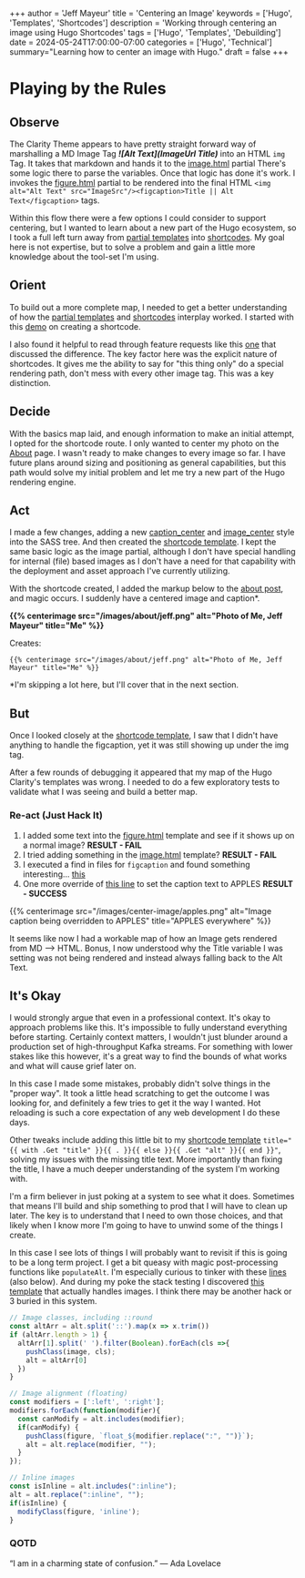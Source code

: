 +++
author = 'Jeff Mayeur'
title = 'Centering an Image'
keywords = ['Hugo', 'Templates', 'Shortcodes']
description = 'Working through centering an image using Hugo Shortcodes'
tags = ['Hugo', 'Templates', 'Debuilding']
date = 2024-05-24T17:00:00-07:00
categories = ['Hugo', 'Technical']
summary="Learning how to center an image with Hugo."
draft = false
+++

# Playing by the Rules


## Observe
The Clarity Theme appears to have pretty straight forward way of marshalling a MD Image Tag ***\![Alt Text](ImageUrl Title)*** into an HTML `img` Tag. It takes that markdown and hands it to the [image.html](https://github.com/chipzoller/hugo-clarity/blob/master/layouts/partials/image.html) partial There's some logic there to parse the variables. Once that logic has done it's work. I invokes the [figure.html](https://github.com/chipzoller/hugo-clarity/blob/master/layouts/partials/figure.html) partial to be rendered into the final HTML `<img alt="Alt Text" src="ImageSrc"/><figcaption>Title || Alt Text</figcaption>` tags.

Within this flow there were a few options I could consider to support centering, but I wanted to learn about a new part of the Hugo ecosystem, so I took a full left turn away from [partial templates](https://gohugo.io/templates/) into [shortcodes](https://gohugo.io/content-management/shortcodes/). My goal here is not expertise, but to solve a problem and gain a little more knowledge about the tool-set I'm using.

## Orient
To build out a more complete map, I needed to get a better understanding of how the [partial templates](https://gohugo.io/templates/) and [shortcodes](https://gohugo.io/content-management/shortcodes/) interplay worked. I started with this [demo](https://gohugo.io/templates/shortcode-templates/) on creating a shortcode.

I also found it helpful to read through feature requests like this [one](https://discourse.gohugo.io/t/could-shortcodes-and-partials-be-unified/1348) that discussed the difference. The key factor here was the explicit nature of shortcodes. It gives me the ability to say for "this thing only" do a special rendering path, don't mess with every other image tag. This was a key distinction.

## Decide
With the basics map laid, and enough information to make an initial attempt, I opted for the shortcode route. I only wanted to center my photo on the [About](/about) page. I wasn't ready to make changes to every image so far. I have future plans around sizing and positioning as general capabilities, but this path would solve my initial problem and let me try a new part of the Hugo rendering engine.

## Act
I made a few changes, adding a new [caption_center](https://github.com/jmayeur/i-guess-that-works/blob/main/assets/sass/_components.sass#L544) and [image_center](https://github.com/jmayeur/i-guess-that-works/blob/main/assets/sass/_components.sass#L643_) style into the SASS tree. And then created the [shortcode template](https://github.com/jmayeur/i-guess-that-works/blob/main/layouts/shortcodes/centerimage.html). I kept the same basic logic as the image partial, although I don't have special handling for internal (file) based images as I don't have a need for that capability with the deployment and asset approach I've currently utilizing.

With the shortcode created, I added the markup below to the [about post](/about), and magic occurs. I suddenly have a centered image and caption*. 

**\{\{% centerimage src="/images/about/jeff.png" alt="Photo of Me, Jeff Mayeur" title="Me" %}}**

Creates:

```
{{% centerimage src="/images/about/jeff.png" alt="Photo of Me, Jeff Mayeur" title="Me" %}}
```

*I'm skipping a lot here, but I'll cover that in the next section.
## But
Once I looked closely at the [shortcode template](https://github.com/jmayeur/i-guess-that-works/blob/main/layouts/shortcodes/centerimage.html), I saw that I didn't have anything to handle the figcaption, yet it was still showing up under the img tag.  

After a few rounds of debugging it appeared that my map of the Hugo Clarity's templates was wrong. I needed to do a few exploratory tests to validate what I was seeing and build a better map.

### Re-act (Just Hack It)
1. I added some text into the [figure.html](https://github.com/chipzoller/hugo-clarity/blob/master/layouts/partials/figure.html) template and see if it shows up on a normal image? **RESULT - FAIL**
2. I tried adding something in the [image.html](https://github.com/chipzoller/hugo-clarity/blob/master/layouts/partials/image.html) template? **RESULT - FAIL**
3. I executed a find in files for `figcaption` and found something interesting... [this](https://github.com/chipzoller/hugo-clarity/blob/master/assets/js/index.js#L284)
4. One more override of [this line](https://github.com/chipzoller/hugo-clarity/blob/master/assets/js/index.js#L293) to set the caption text to APPLES  **RESULT - SUCCESS**

{{% centerimage src="/images/center-image/apples.png" alt="Image caption being overridden to APPLES" title="APPLES everywhere" %}}

It seems like now I had a workable map of how an Image gets rendered from MD --> HTML. Bonus, I now understood why the Title variable I was setting was not being rendered and instead always falling back to the Alt Text.

## It's Okay
I would strongly argue that even in a professional context. It's okay to approach problems like this. It's impossible to fully understand everything before starting. Certainly context matters, I wouldn't just blunder around a production set of high-throughput Kafka streams. For something with lower stakes like this however, it's a great way to find the bounds of what works and what will cause grief later on.

In this case I made some mistakes, probably didn't solve things in the "proper way". It took a little head scratching to get the outcome I was looking for, and definitely a few tries to get it the way I wanted. Hot reloading is such a core expectation of any web development I do these days.

Other tweaks include adding this little bit to my [shortcode template](https://github.com/jmayeur/i-guess-that-works/blob/main/layouts/shortcodes/centerimage.html) `title="{{ with .Get "title" }}{{ . }}{{ else }}{{ .Get "alt" }}{{ end }}"`, solving my issues with the missing title text. More importantly than fixing the title, I have a much deeper understanding of the system I'm working with. 

I'm a firm believer in just poking at a system to see what it does. Sometimes that means I'll build and ship something to prod that I will have to clean up later. The key is to understand that I need to own those choices, and that likely when I know more I'm going to have to unwind some of the things I create.

In this case I see lots of things I will probably want to revisit if this is going to be a long term project. I get a bit queasy with magic post-processing functions like `populateAlt`. I'm especially curious to tinker with these [lines](https://github.com/chipzoller/hugo-clarity/blob/master/assets/js/index.js#L243) (also below). And during my poke the stack testing I discovered [this template](https://github.com/chipzoller/hugo-clarity/blob/master/layouts/_default/_markup/render-image.html) that actually handles images. I think there may be another hack or 3 buried in this system. 

```javascript
// Image classes, including ::round
const altArr = alt.split('::').map(x => x.trim())
if (altArr.length > 1) {
  altArr[1].split(' ').filter(Boolean).forEach(cls =>{
    pushClass(image, cls);
    alt = altArr[0]
  })
}

// Image alignment (floating)
const modifiers = [':left', ':right'];
modifiers.forEach(function(modifier){
  const canModify = alt.includes(modifier);
  if(canModify) {
    pushClass(figure, `float_${modifier.replace(":", "")}`);
    alt = alt.replace(modifier, "");
  }
});

// Inline images
const isInline = alt.includes(":inline");
alt = alt.replace(":inline", "");
if(isInline) {
  modifyClass(figure, 'inline');
}
```

### QOTD
“I am in a charming state of confusion.”
― Ada Lovelace